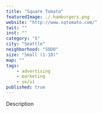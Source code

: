 ```yaml
---
title: "Square Tomato"
featuredImage: ./-hamburgers.png
website: "http://www.sqtomato.com/"
twit: ""
inst: ""
category: "S"
city: "Seattle"
neighborhood: "SODO"
size: "Small (1-10)"
map: ""
tags:
    - advertising
    - marketing
    - ux/ui
published: true
---
```


Description

